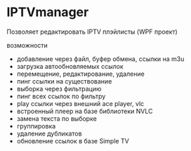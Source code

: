 # IPTVmanager

Позволяет редактировать IPTV плэйлисты (WPF проект)

возможности
- добавление через файл, буфер обмена, ссылки на m3u
- загрузка автообновляемых ссылок
- перемещение, редактирование, удаление
- пинг ссылки на существование
- выборка через фильтрацию
- пинг всех ссылок по фильтру
- play ссылки через внешний ace player, vlc
- встроенный плеер на базе библиотеки NVLC
- замена текста по выборке
- группировка
- удаление дубликатов
- обновление ссылок в базе Simple TV
